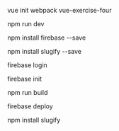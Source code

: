 vue init webpack vue-exercise-four

npm run dev

<!-- The core Firebase JS SDK is always required and must be listed first -->
<script src="https://www.gstatic.com/firebasejs/7.13.2/firebase-app.js"></script>

<!-- TODO: Add SDKs for Firebase products that you want to use
     https://firebase.google.com/docs/web/setup#available-libraries -->
<script src="https://www.gstatic.com/firebasejs/7.13.2/firebase-analytics.js"></script>

<script>
  // Your web app's Firebase configuration
  var firebaseConfig = {
    apiKey: "AIzaSyCHxHov5FzKnKK_dQ09_CT0ymDogkA70eY",
    authDomain: "phoenixsmoothies-yousmoothie.firebaseapp.com",
    databaseURL: "https://phoenixsmoothies-yousmoothie.firebaseio.com",
    projectId: "phoenixsmoothies-yousmoothie",
    storageBucket: "phoenixsmoothies-yousmoothie.appspot.com",
    messagingSenderId: "779439282118",
    appId: "1:779439282118:web:8c3ac55dad88e2c93e84c7",
    measurementId: "G-7Q21FCX0K5"
  };
  // Initialize Firebase
  firebase.initializeApp(firebaseConfig);
  firebase.analytics();
</script>

npm install firebase --save

npm install slugify --save

firebase login

firebase init

npm run build

firebase deploy

npm install slugify